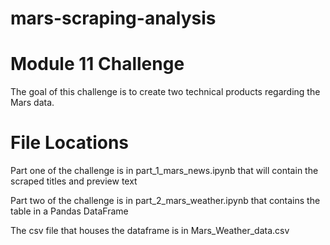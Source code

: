 # mars-scraping-analysis
# Module 11 Challenge
The goal of this challenge is to create two technical products regarding the Mars data. 

# File Locations
Part one of the challenge is in part_1_mars_news.ipynb that will contain the scraped titles and preview text

Part two of the challenge is in part_2_mars_weather.ipynb that contains the table in a Pandas DataFrame

The csv file that houses the dataframe is in Mars_Weather_data.csv
